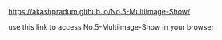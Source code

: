 https://akashpradum.github.io/No.5-Multiimage-Show/

use this link to access No.5-Multiimage-Show in your browser

